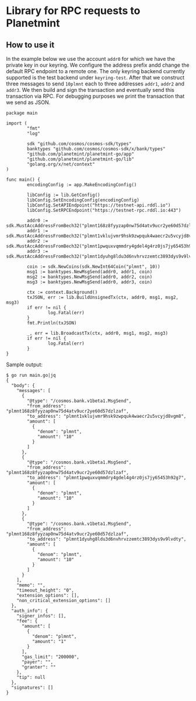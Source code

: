 # Library for RPC requests to Planetmint

## How to use it

In the example below we use the account `addr0` for which we have the private key in our keyring.
We configure the address prefix andd change the default RPC endpoint to a remote one.
The only keyring backend currently supported is the test backend under `keyring-test`.
After that we construct three messages to send `10plmnt` each to three addresses `addr1`, `addr2` and `addr3`.
We then build and sign the transaction and eventually send this transaction via RPC.
For debugging purposes we print the transaction that we send as JSON.

```
package main

import (
        "fmt"
        "log"

        sdk "github.com/cosmos/cosmos-sdk/types"
        banktypes "github.com/cosmos/cosmos-sdk/x/bank/types"
        "github.com/planetmint/planetmint-go/app"
        "github.com/planetmint/planetmint-go/lib"
        "golang.org/x/net/context"
)

func main() {
        encodingConfig := app.MakeEncodingConfig()

        libConfig := lib.GetConfig()
        libConfig.SetEncodingConfig(encodingConfig)
        libConfig.SetAPIEndpoint("https://testnet-api.rddl.io")
        libConfig.SetRPCEndpoint("https://testnet-rpc.rddl.io:443")

        addr0 := sdk.MustAccAddressFromBech32("plmnt168z8fyyzap0nw75d4atv9ucr2ye60d57dzlzaf")
        addr1 := sdk.MustAccAddressFromBech32("plmnt1vklujvmr9hsk9zwpquk4waecr2u5vcyjd8vgm8")
        addr2 := sdk.MustAccAddressFromBech32("plmnt1pwquxvqmmdry4gdel4g4rz0js7jy65453h92g7")
        addr3 := sdk.MustAccAddressFromBech32("plmnt1dyuhg8ldu3d6nvhrvzzemtc3893dys9v9lvdty")

        coin := sdk.NewCoins(sdk.NewInt64Coin("plmnt", 10))
        msg1 := banktypes.NewMsgSend(addr0, addr1, coin)
        msg2 := banktypes.NewMsgSend(addr0, addr2, coin)
        msg3 := banktypes.NewMsgSend(addr0, addr3, coin)

        ctx := context.Background()
        txJSON, err := lib.BuildUnsignedTx(ctx, addr0, msg1, msg2, msg3)
        if err != nil {
                log.Fatal(err)
        }
        fmt.Println(txJSON)

        _, err = lib.BroadcastTx(ctx, addr0, msg1, msg2, msg3)
        if err != nil {
                log.Fatal(err)
        }
}
```

Sample output:
```
$ go run main.go|jq
{
  "body": {
    "messages": [
      {
        "@type": "/cosmos.bank.v1beta1.MsgSend",
        "from_address": "plmnt168z8fyyzap0nw75d4atv9ucr2ye60d57dzlzaf",
        "to_address": "plmnt1vklujvmr9hsk9zwpquk4waecr2u5vcyjd8vgm8",
        "amount": [
          {
            "denom": "plmnt",
            "amount": "10"
          }
        ]
      },
      {
        "@type": "/cosmos.bank.v1beta1.MsgSend",
        "from_address": "plmnt168z8fyyzap0nw75d4atv9ucr2ye60d57dzlzaf",
        "to_address": "plmnt1pwquxvqmmdry4gdel4g4rz0js7jy65453h92g7",
        "amount": [
          {
            "denom": "plmnt",
            "amount": "10"
          }
        ]
      },
      {
        "@type": "/cosmos.bank.v1beta1.MsgSend",
        "from_address": "plmnt168z8fyyzap0nw75d4atv9ucr2ye60d57dzlzaf",
        "to_address": "plmnt1dyuhg8ldu3d6nvhrvzzemtc3893dys9v9lvdty",
        "amount": [
          {
            "denom": "plmnt",
            "amount": "10"
          }
        ]
      }
    ],
    "memo": "",
    "timeout_height": "0",
    "extension_options": [],
    "non_critical_extension_options": []
  },
  "auth_info": {
    "signer_infos": [],
    "fee": {
      "amount": [
        {
          "denom": "plmnt",
          "amount": "1"
        }
      ],
      "gas_limit": "200000",
      "payer": "",
      "granter": ""
    },
    "tip": null
  },
  "signatures": []
}
```
